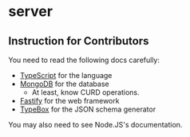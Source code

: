 # server

## Instruction for Contributors

You need to read the following docs carefully:

- [TypeScript](https://www.typescriptlang.org) for the language
- [MongoDB](https://www.mongodb.com/docs/) for the database
  - At least, know CURD operations.
- [Fastify](https://www.fastify.io) for the web framework
- [TypeBox](https://github.com/sinclairzx81/typebox) for the JSON schema generator

You may also need to see Node.JS's documentation.
